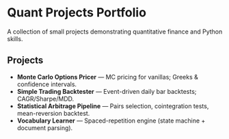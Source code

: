# Quant Projects Portfolio

A collection of small projects demonstrating quantitative finance and Python skills.

## Projects
- **Monte Carlo Options Pricer** — MC pricing for vanillas; Greeks & confidence intervals.
- **Simple Trading Backtester** — Event-driven daily bar backtests; CAGR/Sharpe/MDD.
- **Statistical Arbitrage Pipeline** — Pairs selection, cointegration tests, mean-reversion backtest.
- **Vocabulary Learner** — Spaced-repetition engine (state machine + document parsing).
